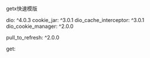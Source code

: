 getx快速模版

dio: ^4.0.3
cookie_jar: ^3.0.1
dio_cache_interceptor: ^3.0.1
dio_cookie_manager: ^2.0.0

pull_to_refresh: ^2.0.0

get: